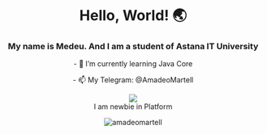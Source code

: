 <h1 align="center"> Hello, World! 🌏 </h1>
<h3 align="center">My name is Medeu. And I am a student of Astana IT University</h3>
<p align="center"> - 🌱 I’m currently learning Java Core </p>
<p align="center"> - 📫 My Telegram: @AmadeoMartell </p>

<p align="center"><img align="center" src="https://leetcard.jacoblin.cool/AmadeoMartell?theme=dark&font=PT%20Sans&ext=heatmap"><br>I am newbie in Platform</p>

<p align="center"><img align="center" src="https://github-readme-stats.vercel.app/api/top-langs?username=amadeomartell&show_icons=true&theme=tokyonight&locale=en&layout=compact" alt="amadeomartell" /></p>
